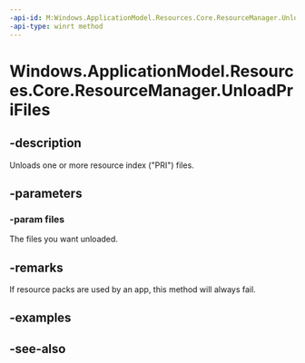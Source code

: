 ----api-id: M:Windows.ApplicationModel.Resources.Core.ResourceManager.UnloadPriFiles(Windows.Foundation.Collections.IIterable{Windows.Storage.IStorageFile})
-api-type: winrt method
---<!-- Method syntaxpublic void UnloadPriFiles(Windows.Foundation.Collections.IIterable<Windows.Storage.IStorageFile> files)--># Windows.ApplicationModel.Resources.Core.ResourceManager.UnloadPriFiles## -descriptionUnloads one or more resource index ("PRI") files.<!--Please clarify what a PRI file is; I assume it's something to do with priority, but it's not clear.--><!--It's a resource index file, actually, which proves your point. This will be explained in Remarks, to be added after BUILD.-->## -parameters### -param filesThe files you want unloaded.## -remarksIf resource packs are used by an app, this method will always fail.## -examples## -see-also